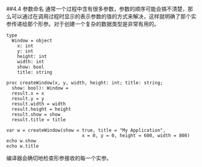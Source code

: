 ##4.4 参数命名
通常一个过程中含有很多参数，参数的顺序可能会搞不清楚，那么可以通过在调用过程时显示的表示参数的值的方式来解决，这样就明确了那个实参传递给那个形参。对于创建一个复杂的数据类型是非常有用的。

    type
      Window = object
        x: int
        y: int
        height: int
        width: int
        show: bool
        title: string
    
    proc createWindow(x, y, width, height: int; title: string;
      show: bool): Window =
      result.x = x
      result.y = y
      result.width = width
      result.height = height
      result.show = show
      result.title = title
    
    var w = createWindow(show = true, title = "My Application",
                                x = 0, y = 0, height = 600, width = 800)
    echo w.show
    echo w.title

编译器会确切地检查形参接收的每一个实参。